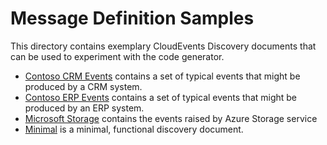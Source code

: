 # Message Definition Samples

This directory contains exemplary CloudEvents Discovery documents that can be
used to experiment with the code generator.

* [Contoso CRM Events](contoso-crm.json) contains a set of typical events that
  might be produced by a CRM system.
* [Contoso ERP Events](contoso-erp.json) contains a set of typical events that
  might be produced by an ERP system.
* [Microsoft Storage](Microsoft.Storage.json) contains the events raised by
  Azure Storage service
* [Minimal](minimal.json) is a minimal, functional discovery document.
